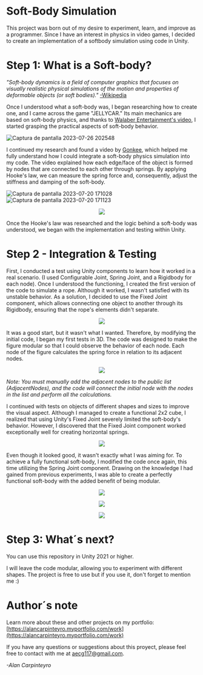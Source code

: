 # Soft-Body Simulation
This project was born out of my desire to experiment, learn, and improve as a programmer. Since I have an interest in physics in video games, I decided to create an implementation of a softbody simulation using code in Unity.

# Step 1: What is a Soft-body?
_"Soft-body dynamics is a field of computer graphics that focuses on visually realistic physical simulations of the motion and properties of deformable objects (or soft bodies)."_     [-Wikipedia](https://en.wikipedia.org/wiki/Soft-body_dynamics)

Once I understood what a soft-body was, I began researching how to create one, and I came across the game "JELLYCAR." Its main mechanics are based on soft-body physics, and thanks to [Walaber Entertainment's video](https://www.youtube.com/watch?v=3OmkehAJoyo&t=52s&ab_channel=WalaberEntertainment), I started grasping the practical aspects of soft-body behavior.

![Captura de pantalla 2023-07-26 202548](https://github.com/Carkem1x/SoftBody_Simulation/assets/45597315/d8e8dc5e-485d-4193-9d2a-392fddff71cf)

I continued my research and found a video by [Gonkee](https://www.youtube.com/watch?v=kyQP4t_wOGI&t=201s&ab_channel=Gonkee), which helped me fully understand how I could integrate a soft-body physics simulation into my code.
The video explained how each edge/face of the object is formed by nodes that are connected to each other through springs. By applying Hooke's law, we can measure the spring force and, consequently, adjust the stiffness and damping of the soft-body.

![Captura de pantalla 2023-07-20 171028](https://github.com/Carkem1x/SoftBody_Simulation/assets/45597315/3daf0c93-a3c8-434e-861e-c04c33ad35c0)
![Captura de pantalla 2023-07-20 171123](https://github.com/Carkem1x/SoftBody_Simulation/assets/45597315/b3a0681e-3b68-4f98-bd60-7bfb3172f755)
<p align="center"> 
 <img src= https://github.com/Carkem1x/SoftBody_Simulation/assets/45597315/4a2afa90-bf3f-40b9-b3ae-81d3da8b637c /> 
</p>

Once the Hooke's law was researched and the logic behind a soft-body was understood, we began with the implementation and testing within Unity.

# Step 2 - Integration & Testing
First, I conducted a test using Unity components to learn how it worked in a real scenario. (I used Configurable Joint, Spring Joint, and a Rigidbody for each node).
Once I understood the functioning, I created the first version of the code to simulate a rope. Although it worked, I wasn't satisfied with its unstable behavior. As a solution, I decided to use the Fixed Joint component, which allows connecting one object to another through its Rigidbody, ensuring that the rope's elements didn't separate.
<p align="center"> 
 <img src= https://github.com/Carkem1x/SoftBody_Simulation/assets/45597315/d52efb5d-9529-4443-b4e4-d8c10f433bb8 /> 
</p>

It was a good start, but it wasn't what I wanted. Therefore, by modifying the initial code, I began my first tests in 3D.
The code was designed to make the figure modular so that I could observe the behavior of each node. Each node of the figure calculates the spring force in relation to its adjacent nodes.

<p align="center"> 
 <img src= https://github.com/Carkem1x/SoftBody_Simulation/assets/45597315/ef7b21ff-f3d7-4404-8c73-4601f7386f08 /> 
</p>

_*Note:* You must manually add the adjacent nodes to the public list (AdjacentNodes), and the code will connect the initial node with the nodes in the list and perform all the calculations._

I continued with tests on objects of different shapes and sizes to improve the visual aspect. Although I managed to create a functional 2x2 cube, I realized that using Unity's Fixed Joint severely limited the soft-body's behavior.
However, I discovered that the Fixed Joint component worked exceptionally well for creating horizontal springs.
<p align="center"> 
 <img src= https://github.com/Carkem1x/SoftBody_Simulation/assets/45597315/45af57c5-96cc-41d8-aa66-3714d019ac68 /> 
</p>

Even though it looked good, it wasn't exactly what I was aiming for. To achieve a fully functional soft-body, I modified the code once again, this time utilizing the Spring Joint component. Drawing on the knowledge I had gained from previous experiments, I was able to create a perfectly functional soft-body with the added benefit of being modular.
<p align="center"> 
 <img src= https://github.com/Carkem1x/SoftBody_Simulation/assets/45597315/629b2c62-a31f-49d8-a031-03765f1bfea2 /> 
</p>
<p align="center"> 
 <img src= https://github.com/Carkem1x/SoftBody_Simulation/assets/45597315/0074f9ae-8b06-40b2-914f-87c8c1088302 /> 
</p>
<p align="center"> 
 <img src= https://github.com/Carkem1x/SoftBody_Simulation/assets/45597315/93b75ddd-c54c-49ac-94f1-80ea7d69f0e8 /> 
</p>

# Step 3: What´s next?
You can use this repository in Unity 2021 or higher.

I will leave the code modular, allowing you to experiment with different shapes. The project is free to use but if you use it, don't forget to mention me :) 

# Author´s note
Learn more about these and other projects on my portfolio: [https://alancarpinteyro.myportfolio.com/work](https://alancarpinteyro.myportfolio.com/work)

If you have any questions or suggestions about this proyect, please feel free to contact with me at aecg117@gmail.com.

*-Alan Carpinteyro*

